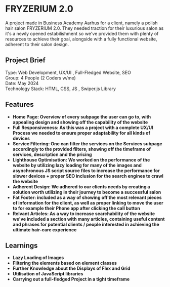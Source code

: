 <h1>FRYZERIUM 2.0</h1>
A project made in Business Academy Aarhus for a client, namely a polish hair salon FRYZERIUM 2.0. They needed traction for their luxurious salon as it's a newly opened estabilishment so we've provided them with plenty of resources to achieve their goal, alongside with a fully functional website, adherent to their salon design. 

<h2>Project Brief</h2>
Type: Web Development, UX/UI , Full-Fledged Website, SEO <br>
Group: 4 People (2 Coders w/me) <br>
Date: May 2024 <br>
Technology Stack: HTML, CSS, JS , Swiper.js Library<br>

<h2>Features</h2>
<ul>
    <li><strong>Home Page: Overview of every subpage the user can go to, with appealing design and showing off the capability of the website</li>
    <li><strong>Full Responsiveness: As this was a project with a complete UX/UI Process we needed to ensure proper adaptability for all kinds of devices</li>
    <li><strong>Service Filtering: One can filter the services on the Services subpage accordingly to the provided filters, showing off the timeframe of services, description and the pricing</li>
    <li><strong>Lighthouse Optimisation: We worked on the performance of the website by utilizing lazy loading for many of the images and asynchronous JS script source files to increase the performance for slower devices + proper SEO inclusion for the search engines to crawl the website </li>
    <li><strong>Adherent Design: We adhered to our clients needs by creating a solution worth utilizing in their journey to become a successful salon</li>
    <li><strong>Fat Footer: included as a way of showing off the most relevant pieces of information for the client, as well as proper linking to move the user to for example their Phone app after clicking the call button</li>
    <li><strong>Relvant Articles: As a way to increase searchability of the website we've included a section with many articles, containing useful content and phrases for potential clients / people interested in achieving the ultimate hair-care experience</li>
</ul>

<h2>Learnings</h2>
<ul>
    <li><strong>Lazy Loading of Images</li>
    <li><strong>Filtering the elements based on element classes</li>
    <li><strong>Further Knowledge about the Displays of Flex and Grid</li>
    <li><strong>Utilisation of JavaScript libraries</li>
    <li><strong>Carrying out a full-fledged Project in a tight timeframe</li>
    
</ul>
